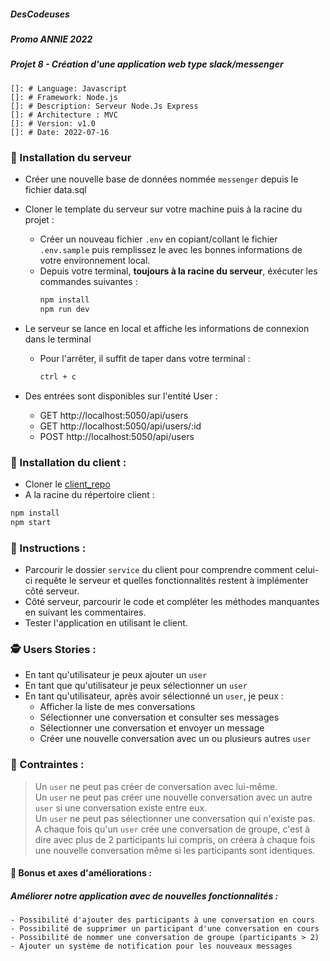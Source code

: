 ##### DesCodeuses 
##### Promo ANNIE 2022
##### Projet 8 -  Création d'une application web type slack/messenger
    
    []: # Language: Javascript
    []: # Framework: Node.js
    []: # Description: Serveur Node.Js Express
    []: # Architecture : MVC
    []: # Version: v1.0
    []: # Date: 2022-07-16

### 👾 Installation du serveur

- Créer une nouvelle base de données nommée `messenger` depuis le fichier data.sql
  
- Cloner le template du serveur sur votre machine puis à la racine du projet : 
    - Créer un nouveau fichier `.env` en copiant/collant le fichier `.env.sample` puis remplissez le avec les bonnes informations de votre environnement local.
    - Depuis votre terminal, **toujours à la racine du serveur**, éxécuter les commandes suivantes :
        ```bash
        npm install
        npm run dev
        ```

- Le serveur se lance en local et affiche les informations de connexion dans le terminal
    - Pour l'arrêter, il suffit de taper dans votre terminal :
        ```bash
        ctrl + c
        ```

- Des entrées sont disponibles sur l'entité User :
    - GET http://localhost:5050/api/users
    - GET http://localhost:5050/api/users/:id
    - POST http://localhost:5050/api/users



### 👾 Installation du client : 

- Cloner le [client_repo]('https://github.com/JennyViannay/dc_project_8_client')
- A la racine du répertoire client :
```bash
npm install
npm start
```

### 📝 Instructions :

- Parcourir le dossier `service` du client pour comprendre comment celui-ci requête le serveur et quelles fonctionnalités restent à implémenter côté serveur.
- Côté serveur, parcourir le code et compléter les méthodes manquantes en suivant les commentaires.
- Tester l'application en utilisant le client.


### 🕵️ Users Stories :

- En tant qu'utilisateur je peux ajouter un `user`
- En tant que qu'utilisateur je peux sélectionner un `user`
- En tant qu'utilisateur, après avoir sélectionné un `user`, je peux :
    - Afficher la liste de mes conversations
    - Sélectionner une conversation et consulter ses messages
    - Sélectionner une conversation et envoyer un message
    - Créer une nouvelle conversation avec un ou plusieurs autres `user`

###  🚩 Contraintes : 
> Un `user` ne peut pas créer de conversation avec lui-même. <br>
> Un `user` ne peut pas créer une nouvelle conversation avec un autre `user` si une conversation existe entre eux. <br>
> Un `user` ne peut pas sélectionner une conversation qui n'existe pas. <br>
> A chaque fois qu'un `user` crée une conversation de groupe, c'est à dire avec plus de 2 participants lui compris, on créera à chaque fois une nouvelle conversation même si les participants sont identiques.

#### 🎈 Bonus et axes d'améliorations :

##### Améliorer notre application avec de nouvelles fonctionnalités :
    - Possibilité d'ajouter des participants à une conversation en cours 
    - Possibilité de supprimer un participant d'une conversation en cours 
    - Possibilité de nommer une conversation de groupe (participants > 2) 
    - Ajouter un système de notification pour les nouveaux messages

